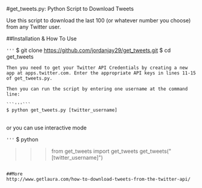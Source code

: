 #get_tweets.py: Python Script to Download Tweets

Use this script to download the last 100 (or whatever number you choose) from any Twitter user.

##Installation & How To Use

```'''```
$ git clone https://github.com/jordanjay29/get_tweets.git
$ cd get_tweets
```
Then you need to get your Twitter API Credentials by creating a new app at apps.twitter.com. Enter the appropriate API keys in lines 11-15 of get_tweets.py.

Then you can run the script by entering one username at the command line:

```'''```
$ python get_tweets.py [twitter_username]
```

<br>or you can use interactive mode

```'''```
$ python
>>> from get_tweets import get_tweets
>>> get_tweets("[twitter_username]")
```

##More
http://www.getlaura.com/how-to-download-tweets-from-the-twitter-api/
